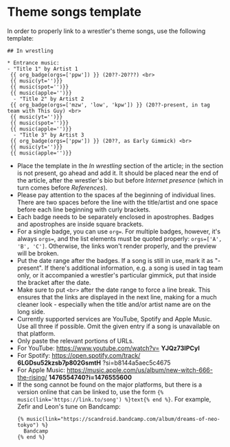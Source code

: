 # Theme songs template

In order to properly link to a wrestler's theme songs, use the following template:

```
## In wrestling

* Entrance music:
- "Title 1" by Artist 1
 {{ org_badge(orgs=['ppw']) }} (20??-20???) <br>
 {{ music(yt='')}}
 {{ music(spot='')}}
 {{ music(apple='')}}
  - "Title 2" by Artist 2
 {{ org_badge(orgs=['mzw', 'low', 'kpw']) }} (20??-present, in tag team with This Guy) <br>
 {{ music(yt='')}}
 {{ music(spot='')}}
 {{ music(apple='')}}
  - "Title 3" by Artist 3
 {{ org_badge(orgs=['ppw']) }} (20??, as Early Gimmick) <br>
 {{ music(yt='')}}
 {{ music(apple='')}}
```

* Place the template in the _In wrestling_ section of the article; in the section is not present, go ahead and add it. It should be placed near the end of the article, after the wrestler's bio but before _Internet presence_ (which in turn comes before _References_).
* Please pay attention to the spaces af the beginning of individual lines. There are two spaces before the line with the title/artist and one space before each line beginning with curly brackets.
* Each badge needs to be separately enclosed in apostrophes. Badges and apostrophes are inside square brackets.
* For a single badge, you can use ```org=```. For multiple badges, however, it's always ```orgs=```, and the list elements must be quoted properly: `orgs=['A', 'B', 'C']`.  Otherwise, the links won't render properly, and the preview will be broken.
* Put the date range after the badges. If a song is still in use, mark it as "-present". If there's additional information, e.g. a song is used in tag team only, or it accompanied a wrestler's particular gimmick, put that inside the bracket after the date.
* Make sure to put ```<br>``` after the date range to force a line break. This ensures that the links are displayed in the next line, making for a much cleaner look - especially when the title and/or artist name are on the long side.
* Currently supported services are YouTube, Spotify and Apple Music. Use all three if possible. Omit the given entry if a song is unavailable on that platform.
* Only paste the relevant portions of URLs.
* For YouTube: https://www.youtube.com/watch?v= **YJQz73IPCyI**
* For Spotify: https://open.spotify.com/track/ **6LGDsu52kzsb7p802GsmtH** ?si=b8144a5aec5c4675
* For Apple Music: https://music.apple.com/us/album/new-witch-666-the-rising/ **1476554740?i=1476555600**
* If the song cannot be found on the major platforms, but there is a version online that can be linked to, use the form `{% music(link='https://link.to/song') %}text{% end %}`.
  For example, Zefir and Leon's tune on Bandcamp:
  ```
  {% music(link="https://scandroid.bandcamp.com/album/dreams-of-neo-tokyo") %}
    Bandcamp
  {% end %}
  ```
